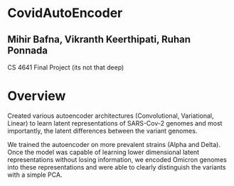 # CovidAutoEncoder
## Mihir Bafna, Vikranth Keerthipati, Ruhan Ponnada
CS 4641 Final Project
(its not that deep)

# Overview
Created various autoencoder architectures (Convolutional, Variational, Linear) to learn latent representations of
SARS-Cov-2 genomes and most importantly, the latent differences between the variant genomes.

We trained the autoencoder on more prevalent strains (Alpha and Delta). Once the model was capable of learning lower dimensional latent representations without losing information, we encoded Omicron genomes into these representations and were able to clearly distinguish the variants with a simple PCA.

